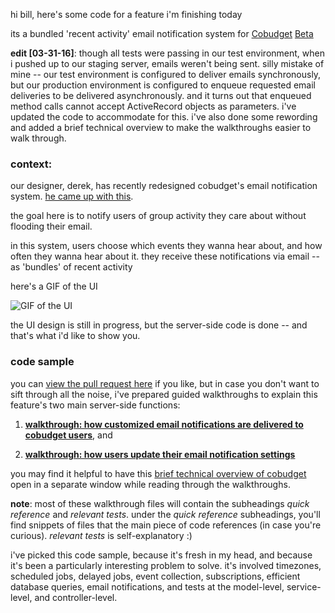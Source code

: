 hi bill, here's some code for a feature i'm finishing today

its a bundled 'recent activity' email notification system for [Cobudget](http://cobudget.co/) [Beta](http://beta.cobudget.co/)

**edit [03-31-16]**: though all tests were passing in our test environment, when i pushed up to our staging server, emails weren't being sent. silly mistake of mine -- our test environment is configured to deliver emails synchronously, but our production environment is configured to enqueue requested email deliveries to be delivered asynchronously. and it turns out that enqueued method calls cannot accept ActiveRecord objects as parameters. i've updated the code to accommodate for this. i've also done some rewording and added a brief technical overview to make the walkthroughs easier to walk through.


### context:

our designer, derek, has recently redesigned cobudget's email notification system. [he came up with this](https://docs.google.com/document/d/15N5UqHo649pqzBoNN5r1hTubbtTRlCLsfH_RyfHIDDs/edit?usp=sharing).

the goal here is to notify users of group activity they care about without flooding their email.

in this system, users choose which events they wanna hear about, and how often they wanna hear about it. they receive these notifications via email -- as 'bundles' of recent activity

here's a GIF of the UI

![GIF of the UI](http://g.recordit.co/W0nB035S3Y.gif)

the UI design is still in progress, but the server-side code is done -- and that's what i'd like to show you.

### code sample

you can [view the pull request here](https://github.com/cobudget/cobudget-api/pull/129) if you like, but in case you don't want to sift through all the noise, i've prepared guided walkthroughs to explain this feature's two main server-side functions:

  1. **[walkthrough: how customized email notifications are delivered to cobudget users](./cobudget-rake.md)**, and

  2. **[walkthrough: how users update their email notification settings](./subscription-trackers-controller.md)**

you may find it helpful to have this [brief technical overview of cobudget](./brief-technical-overview.md) open in a separate window while reading through the walkthroughs.

**note**: most of these walkthrough files will contain the subheadings *quick reference* and *relevant tests*. under the *quick reference* subheadings, you'll find snippets of files that the main piece of code references (in case you're curious). *relevant tests* is self-explanatory :)

i've picked this code sample, because it's fresh in my head, and because it's been a particularly interesting problem to solve. it's involved timezones, scheduled jobs, delayed jobs, event collection, subscriptions, efficient database queries, email notifications, and tests at the model-level, service-level, and controller-level.
